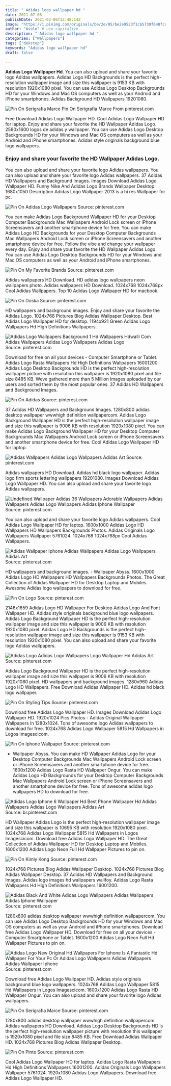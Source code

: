 ```yaml
---
title: " Adidas logo wallpaper hd "
date: 2021-07-08
publishDate: 2021-02-06T12:48:14Z
image: "https://i.pinimg.com/originals/be/2e/95/be2e9523f1c65739f648fcde45b6abec.jpg"
author: "Asole" # use capitalize
description: " Adidas logo wallpaper hd "
categories: ["Wallpapers"]
tags: ["dekstop"]
keywords: "Adidas logo wallpaper hd"
draft: false

---
```



**Adidas Logo Wallpaper Hd**. You can also upload and share your favorite logo Adidas wallpapers. Adidas Logo HD Backgrounds is the perfect high-resolution wallpaper image and size this wallpaper is 9153 KB with resolution 1920x1080 pixel. You can use Adidas Logo Desktop Backgrounds HD for your Windows and Mac OS computers as well as your Android and iPhone smartphones. Adidas Background HD Wallpapers 19201080.

![Pin On Serigrafia Marce](https://i.pinimg.com/474x/c7/dd/73/c7dd73fb7d8d453f7539cf4de4fbda73.jpg "Pin On Serigrafia Marce")
Pin On Serigrafia Marce From pinterest.com


Free Download Adidas Logo Wallpaper HD. Cool Adidas Logo Wallpaper HD for laptop. Enjoy and share your favorite the HD Wallpaper Adidas Logo. 2560x1600 logos de adidas y wallpaper. You can use Adidas Logo Desktop Backgrounds HD for your Windows and Mac OS computers as well as your Android and iPhone smartphones. Adidas style originals background blue logo wallpapers.

### Enjoy and share your favorite the HD Wallpaper Adidas Logo.

You can also upload and share your favorite logo Adidas wallpapers. You can also upload and share your favorite logo Adidas wallpapers. 37 Adidas HD Wallpapers and Background Images. Images Download Adidas Logo Wallpaper HD. Funny Nike And Adidas Logo Brands Wallpaper Desktop. 1680x1050 Description Adidas Logo Wallpaper 2013 is a hi res Wallpaper for pc.


![Pin On Adidas Logo Wallpapers](https://i.pinimg.com/originals/9c/aa/68/9caa68d2cdf8ed0e0c291b9883a53f62.jpg "Pin On Adidas Logo Wallpapers")
Source: pinterest.com

You can make Adidas Logo Background Wallpaper HD for your Desktop Computer Backgrounds Mac Wallpapers Android Lock screen or iPhone Screensavers and another smartphone device for free. You can make Adidas Logo HD Backgrounds for your Desktop Computer Backgrounds Mac Wallpapers Android Lock screen or iPhone Screensavers and another smartphone device for free. Follow the vibe and change your wallpaper every day. Enjoy and share your favorite the HD Wallpaper Adidas Logo. You can use Adidas Logo Desktop Backgrounds HD for your Windows and Mac OS computers as well as your Android and iPhone smartphones.

![Pin On My Favorite Brands](https://i.pinimg.com/originals/ea/92/01/ea92016475357a527ab1c03c54f0b818.jpg "Pin On My Favorite Brands")
Source: pinterest.com

Adidas wallpapers HD Download. HD adidas logo wallpapers neon wallpapers photo. Adidas wallpapers HD Download. 1024x768 1024x768px Cool Adidas Wallpapers. Top 10 Adidas Logo Wallpaper HD for macbook.

![Pin On Doska](https://i.pinimg.com/736x/d9/52/e0/d952e086666250823fbfc20bb01a84de.jpg "Pin On Doska")
Source: pinterest.com

HD wallpapers and background images. Enjoy and share your favorite the Adidas Logo. 1024x768 Pictures Blog Adidas Wallpaper Desktop. Best Adidas Logo Wallpaper HD for desktop. 1194x921 Green Adidas Logo Wallpapers Hd High Definitions Wallpapers.

![Adidas Logo Wallpapers Background 1 Hd Wallpapers Hdwalli Com Adidas Wallpapers Adidas Logo Wallpapers Adidas Logo](https://i.pinimg.com/originals/28/15/a8/2815a8b11791304199d71e5ac86679e2.jpg "Adidas Logo Wallpapers Background 1 Hd Wallpapers Hdwalli Com Adidas Wallpapers Adidas Logo Wallpapers Adidas Logo")
Source: pinterest.com

Download for free on all your devices - Computer Smartphone or Tablet. Adidas Logo Rasta Wallpapers Hd High Definitions Wallpapers 16001200. Adidas Logo Desktop Backgrounds HD is the perfect high-resolution wallpaper picture with resolution this wallpaper is 1920x1080 pixel and file size 8485 KB. Weve gathered more than 5 Million Images uploaded by our users and sorted them by the most popular ones. 37 Adidas HD Wallpapers and Background Images.

![Pin On Adidas](https://i.pinimg.com/originals/8a/fb/de/8afbde86516f0e6b6f3c16b16616e513.jpg "Pin On Adidas")
Source: pinterest.com

37 Adidas HD Wallpapers and Background Images. 1280x800 adidas desktop wallpaper wwwhigh definition wallpapercom. Adidas Logo Background Wallpaper HD is the perfect high-resolution wallpaper image and size this wallpaper is 9006 KB with resolution 1920x1080 pixel. You can make Adidas Logo Background Wallpaper HD for your Desktop Computer Backgrounds Mac Wallpapers Android Lock screen or iPhone Screensavers and another smartphone device for free. Cool Adidas Logo Wallpaper HD for laptop.

![Adidas Wallpapers Adidas Logo Wallpapers Adidas Art](https://i.pinimg.com/originals/4b/24/a4/4b24a40132639d91598601fb972bc7ad.jpg "Adidas Wallpapers Adidas Logo Wallpapers Adidas Art")
Source: pinterest.com

Adidas wallpapers HD Download. Adidas hd black logo wallpaper. Adidas logo firm sports lettering wallpapers 19201080. Images Download Adidas Logo Wallpaper HD. You can also upload and share your favorite logo Adidas wallpapers.

![Undefined Wallpaper Adidas 36 Wallpapers Adorable Wallpapers Adidas Wallpapers Adidas Logo Wallpapers Adidas Iphone Wallpaper](https://i.pinimg.com/originals/09/33/14/0933148501d360d5e5f799863dfe5af9.jpg "Undefined Wallpaper Adidas 36 Wallpapers Adorable Wallpapers Adidas Wallpapers Adidas Logo Wallpapers Adidas Iphone Wallpaper")
Source: pinterest.com

You can also upload and share your favorite logo Adidas wallpapers. Cool Adidas Logo Wallpaper HD for laptop. 1600x1000 Adidas Logo HD Wallpapers HD Wallpapers Backgrounds Photos. Adidas Originals Logo Wallpapers Wallpaper 5761024. 1024x768 1024x768px Cool Adidas Wallpapers.

![Adidas Wallpaper Iphone Adidas Wallpapers Adidas Logo Wallpapers Adidas Art](https://i.pinimg.com/originals/76/8d/53/768d53dacf947da95650261d0143ff8f.jpg "Adidas Wallpaper Iphone Adidas Wallpapers Adidas Logo Wallpapers Adidas Art")
Source: pinterest.com

HD wallpapers and background images. - Wallpaper Abyss. 1600x1000 Adidas Logo HD Wallpapers HD Wallpapers Backgrounds Photos. The Great Collection of Adidas Wallpaper HD for Desktop Laptop and Mobiles. Awesome Adidas logo wallpapers to download for free.

![Pin On Logo](https://i.pinimg.com/originals/b0/b4/93/b0b493fe62d7977e3779597e0e66db1c.jpg "Pin On Logo")
Source: pinterest.com

2146x1659 Adidas Logo HD Wallpaper For Desktop Adidas Logo And Font Wallpaper HD. Adidas style originals background blue logo wallpapers. Adidas Logo Background Wallpaper HD is the perfect high-resolution wallpaper image and size this wallpaper is 9006 KB with resolution 1920x1080 pixel. Adidas Logo HD Backgrounds is the perfect high-resolution wallpaper image and size this wallpaper is 9153 KB with resolution 1920x1080 pixel. You can also upload and share your favorite logo Adidas wallpapers.

![Adidas Logo Adidas Logo Wallpapers Logo Wallpaper Hd Adidas Art](https://i.pinimg.com/564x/fc/b2/11/fcb21106a48e11a946ae4f9d3ef2fe94.jpg "Adidas Logo Adidas Logo Wallpapers Logo Wallpaper Hd Adidas Art")
Source: pinterest.com

Adidas Logo Background Wallpaper HD is the perfect high-resolution wallpaper image and size this wallpaper is 9006 KB with resolution 1920x1080 pixel. HD wallpapers and background images. 1280x960 Adidas Logo HD Wallpapers. Free Download Adidas Wallpaper HD. Adidas hd black logo wallpaper.

![Pin On Styling Tips](https://i.pinimg.com/originals/4b/f6/10/4bf6106765e460e36ac03ad0400fe361.jpg "Pin On Styling Tips")
Source: pinterest.com

Download free Adidas Logo Wallpaper HD. Images Download Adidas Logo Wallpaper HD. 1920x1024 Pics Photos - Adidas Original Wallpaper Wallpapers In 1280x1024. Tons of awesome logo Adidas wallpapers to download for free. 1024x768 Adidas Logo Wallpaper 5815 Hd Wallpapers in Logos Imagescicom.

![Pin On Iphone Wallpaper](https://i.pinimg.com/originals/b6/b5/0b/b6b50be6a7002a891eb45a8e82f12298.jpg "Pin On Iphone Wallpaper")
Source: pinterest.com

- Wallpaper Abyss. You can make HD Wallpaper Adidas Logo for your Desktop Computer Backgrounds Mac Wallpapers Android Lock screen or iPhone Screensavers and another smartphone device for free. 1600x1200 Adidas Logo Rasta HD Wallpaper Ongur. You can make Adidas Logo HD Backgrounds for your Desktop Computer Backgrounds Mac Wallpapers Android Lock screen or iPhone Screensavers and another smartphone device for free. Tons of awesome adidas logo wallpapers HD to download for free.

![Adidas Logo Iphone 6 Wallpaper Hd Best Phone Wallpaper Hd Adidas Wallpapers Adidas Logo Wallpapers Adidas Art](https://i.pinimg.com/originals/36/f1/c7/36f1c7cc982be0fecbe5d2624c95d986.jpg "Adidas Logo Iphone 6 Wallpaper Hd Best Phone Wallpaper Hd Adidas Wallpapers Adidas Logo Wallpapers Adidas Art")
Source: br.pinterest.com

HD Wallpaper Adidas Logo is the perfect high-resolution wallpaper image and size this wallpaper is 10695 KB with resolution 1920x1080 pixel. 1024x768 Adidas Logo Wallpaper 5815 Hd Wallpapers in Logos Imagescicom. Download free Adidas Logo Wallpaper HD. The Great Collection of Adidas Wallpaper HD for Desktop Laptop and Mobiles. 1600x1200 Adidas Logo Neon Full Hd Wallpaper Pictures to pin on.

![Pin On Kimly Kong](https://i.pinimg.com/originals/46/85/ec/4685ec97422f58c32bc521f702e6bd34.png "Pin On Kimly Kong")
Source: pinterest.com

1024x768 Pictures Blog Adidas Wallpaper Desktop. 1024x768 Pictures Blog Adidas Wallpaper Desktop. 37 Adidas HD Wallpapers and Background Images. Adidas logo images hd wallpapers wallfoy. Adidas Logo Rasta Wallpapers Hd High Definitions Wallpapers 16001200.

![Adidas Black And White Adidas Logo Wallpapers Adidas Wallpapers Adidas Iphone Wallpaper](https://i.pinimg.com/originals/9a/36/b6/9a36b6dfa75454e9cbda35a5edd14af8.jpg "Adidas Black And White Adidas Logo Wallpapers Adidas Wallpapers Adidas Iphone Wallpaper")
Source: pinterest.com

1280x800 adidas desktop wallpaper wwwhigh definition wallpapercom. You can use Adidas Logo Desktop Backgrounds HD for your Windows and Mac OS computers as well as your Android and iPhone smartphones. Download free Adidas Logo Wallpaper HD. Download for free on all your devices - Computer Smartphone or Tablet. 1600x1200 Adidas Logo Neon Full Hd Wallpaper Pictures to pin on.

![Adidas Logo New Original Hd Wallpapers For Iphone Is A Fantastic Hd Wallpaper For Your Pc Or Adidas Logo Wallpapers Adidas Wallpapers Adidas Wallpaper Iphone](https://i.pinimg.com/originals/88/9c/4f/889c4f0a223e28523363547e2515a618.jpg "Adidas Logo New Original Hd Wallpapers For Iphone Is A Fantastic Hd Wallpaper For Your Pc Or Adidas Logo Wallpapers Adidas Wallpapers Adidas Wallpaper Iphone")
Source: pinterest.com

Download free Adidas Logo Wallpaper HD. Adidas style originals background blue logo wallpapers. 1024x768 Adidas Logo Wallpaper 5815 Hd Wallpapers in Logos Imagescicom. 1600x1200 Adidas Logo Rasta HD Wallpaper Ongur. You can also upload and share your favorite logo Adidas wallpapers.

![Pin On Serigrafia Marce](https://i.pinimg.com/474x/c7/dd/73/c7dd73fb7d8d453f7539cf4de4fbda73.jpg "Pin On Serigrafia Marce")
Source: pinterest.com

1280x800 adidas desktop wallpaper wwwhigh definition wallpapercom. Adidas wallpapers HD Download. Adidas Logo Desktop Backgrounds HD is the perfect high-resolution wallpaper picture with resolution this wallpaper is 1920x1080 pixel and file size 8485 KB. Free Download Adidas Wallpaper HD. 1024x768 Pictures Blog Adidas Wallpaper Desktop.

![Pin On Pinte](https://i.pinimg.com/originals/be/2e/95/be2e9523f1c65739f648fcde45b6abec.jpg "Pin On Pinte")
Source: pinterest.com

Cool Adidas Logo Wallpaper HD for laptop. Adidas Logo Rasta Wallpapers Hd High Definitions Wallpapers 16001200. Adidas Originals Logo Wallpapers Wallpaper 5761024. 1920x1080 Adidas Logo Wallpapers. Download free Adidas Logo Wallpaper HD.

